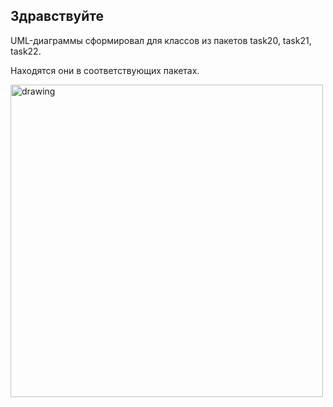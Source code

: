 ## Здравствуйте
UML-диаграммы сформировал для классов из пакетов task20, task21, task22.

Находятся они в соответствующих пакетах.

<img src="https://cs12.pikabu.ru/post_img/big/2020/07/18/11/1595099207114034385.png" alt="drawing" width="500"/>